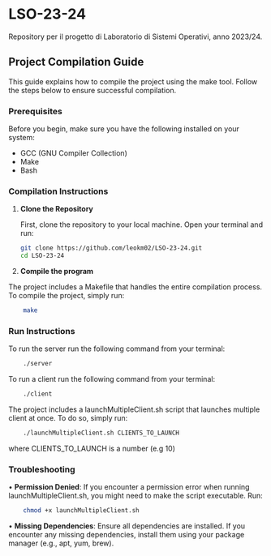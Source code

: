 # LSO-23-24
Repository per il progetto di Laboratorio di Sistemi Operativi, anno 2023/24.

## Project Compilation Guide

This guide explains how to compile the project using the make tool. Follow the steps below to ensure successful compilation.

### Prerequisites

Before you begin, make sure you have the following installed on your system:
- GCC (GNU Compiler Collection)
- Make
- Bash

### Compilation Instructions

1. **Clone the Repository**

   First, clone the repository to your local machine. Open your terminal and run:

   ```sh
   git clone https://github.com/leokm02/LSO-23-24.git
   cd LSO-23-24
      ```
2.    **Compile the program**

The project includes a Makefile that handles the entire compilation process. To compile the project, simply run:
```sh
    make
```

      
### Run Instructions

To run the server run the following command from your terminal:

```sh
    ./server
```

To run a client run the following command from your terminal:

```sh
    ./client
```

The project includes a launchMultipleClient.sh script that launches multiple client at once. To do so, simply run:

```sh
    ./launchMultipleClient.sh CLIENTS_TO_LAUNCH
```

where CLIENTS_TO_LAUNCH is a number (e.g 10)

### Troubleshooting

•    **Permission Denied**: If you encounter a permission error when running launchMultipleClient.sh, you might need to make the script executable. Run:
```sh
    chmod +x launchMultipleClient.sh
```
•    **Missing Dependencies**: Ensure all dependencies are installed. If you encounter any missing dependencies, install them using your package manager (e.g., apt, yum, brew). 

